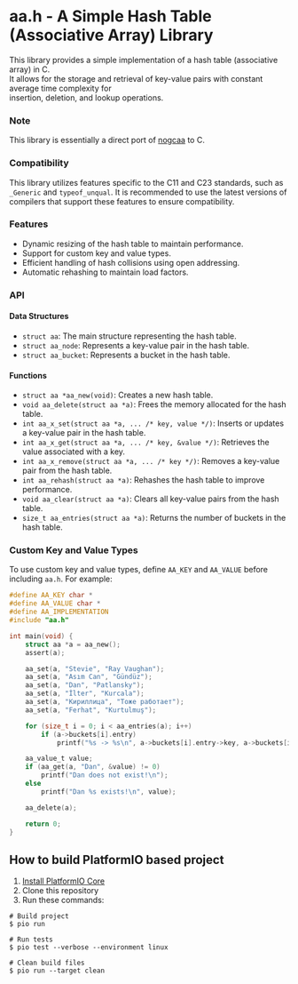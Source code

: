 # aa.h - A Simple Hash Table (Associative Array) Library

This library provides a simple implementation of a hash table (associative array) in C.  
It allows for the storage and retrieval of key-value pairs with constant average time complexity for  
insertion, deletion, and lookup operations.

### Note
This library is essentially a direct port of [nogcaa](https://github.com/domhathair/nogcaa) to C.

### Compatibility
This library utilizes features specific to the C11 and C23 standards, such as `_Generic` and `typeof_unqual`.
It is recommended to use the latest versions of compilers that support these features to ensure compatibility.

### Features
- Dynamic resizing of the hash table to maintain performance.
- Support for custom key and value types.
- Efficient handling of hash collisions using open addressing.
- Automatic rehashing to maintain load factors.

### API

#### Data Structures
- `struct aa`: The main structure representing the hash table.
- `struct aa_node`: Represents a key-value pair in the hash table.
- `struct aa_bucket`: Represents a bucket in the hash table.

#### Functions
- `struct aa *aa_new(void)`: Creates a new hash table.
- `void aa_delete(struct aa *a)`: Frees the memory allocated for the hash table.
- `int aa_x_set(struct aa *a, ... /* key, value */)`: Inserts or updates a key-value pair in the hash table.
- `int aa_x_get(struct aa *a, ... /* key, &value */)`: Retrieves the value associated with a key.
- `int aa_x_remove(struct aa *a, ... /* key */)`: Removes a key-value pair from the hash table.
- `int aa_rehash(struct aa *a)`: Rehashes the hash table to improve performance.
- `void aa_clear(struct aa *a)`: Clears all key-value pairs from the hash table.
- `size_t aa_entries(struct aa *a)`: Returns the number of buckets in the hash table.

### Custom Key and Value Types
To use custom key and value types, define `AA_KEY` and `AA_VALUE` before including `aa.h`. For example:
```c
#define AA_KEY char *
#define AA_VALUE char *
#define AA_IMPLEMENTATION
#include "aa.h"

int main(void) {
    struct aa *a = aa_new();
    assert(a);

    aa_set(a, "Stevie", "Ray Vaughan");
    aa_set(a, "Asım Can", "Gündüz");
    aa_set(a, "Dan", "Patlansky");
    aa_set(a, "İlter", "Kurcala");
    aa_set(a, "Кириллица", "Тоже работает");
    aa_set(a, "Ferhat", "Kurtulmuş");

    for (size_t i = 0; i < aa_entries(a); i++)
        if (a->buckets[i].entry)
            printf("%s -> %s\n", a->buckets[i].entry->key, a->buckets[i].entry->value);

    aa_value_t value;
    if (aa_get(a, "Dan", &value) != 0)
        printf("Dan does not exist!\n");
    else
        printf("Dan %s exists!\n", value);

    aa_delete(a);

    return 0;
}
```

## How to build PlatformIO based project

1. [Install PlatformIO Core](https://docs.platformio.org/page/core.html)
2. Сlone this repository
3. Run these commands:

```shell
# Build project
$ pio run

# Run tests
$ pio test --verbose --environment linux

# Clean build files
$ pio run --target clean
```
